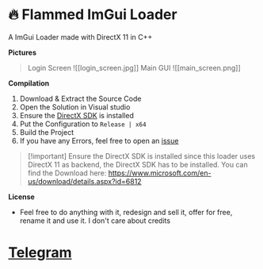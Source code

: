 # 🔥 Flammed ImGui Loader

A ImGui Loader made with DirectX 11 in C++

**Pictures**
> Login Screen
![[login_screen.jpg]]
>Main GUI
![[main_screen.png]]

**Compilation**
1. Download  & Extract the Source Code
2. Open the Solution in Visual studio
3. Ensure the [DirectX SDK](https://www.microsoft.com/en-us/download/details.aspx?id=6812) is installed
4. Put the Configuration to `Release | x64`
5. Build the Project
6. If you have any Errors, feel free to open an [issue](https://github.com/SmokeLoader/Flammed-ImGui-Design/issues)

> [!important] Ensure the DirectX SDK is installed
> since this loader uses DirectX 11 as backend, the DirectX SDK has to be installed. You can find the Download here: https://www.microsoft.com/en-us/download/details.aspx?id=6812

**License**
- Feel free to do anything with it, redesign and sell it, offer for free, rename it and use it. I don't care about credits

# [Telegram](https://t.me/rhadamanthys_stealer)

